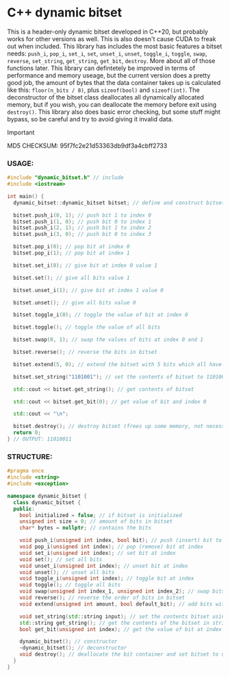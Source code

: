 # C++ dynamic bitset

This is a header-only dynamic bitset developed in C++20, but probably works for other versions as well. This is also doesn't cause CUDA to freak out when included. This library has includes the most basic features a bitset needs: `push_i`, `pop_i`, `set_i`, `set`, `unset_i`, `unset`, `toggle_i`, `toggle`, `swap`, `reverse`, `set_string`, `get_string`, `get_bit`, `destroy`. More about all of those functions later. This library can defintetely be improved in terms of performance and memory useage, but the current version does a pretty good job, the amount of bytes that the data container takes up is calculated like this: `floor(n_bits / 8)`, plus `sizeof(bool)` and `sizeof(int)`. The deconstructor of the bitset class deallocates all dynamically allocated memory, but if you wish, you can deallocate the memory before exit using `destroy()`. This library also does basic error checking, but some stuff might bypass, so be careful and try to avoid giving it invalid data.

> [!important]
> MD5 CHECKSUM: 95f7fc2e21d53363db9df3a4cbff2733

### USAGE:
```c++
#include "dynamic_bitset.h" // include
#include <iostream>

int main() {
  dynamic_bitset::dynamic_bitset bitset; // define and construct bitset

  bitset.push_i(0, 1); // push bit 1 to index 0
  bitset.push_i(1, 0); // push bit 0 to index 1
  bitset.push_i(2, 1); // push bit 1 to index 2
  bitset.push_i(3, 0); // push bit 0 to index 3

  bitset.pop_i(0); // pop bit at index 0
  bitset.pop_i(1); // pop bit at index 1

  bitset.set_i(0); // give bit at index 0 value 1

  bitset.set(); // give all bits value 1

  bitset.unset_i(1); // give bit at index 1 value 0

  bitset.unset(); // give all bits value 0

  bitset.toggle_i(0); // toggle the value of bit at index 0

  bitset.toggle(); // toggle the value of all bits

  bitset.swap(0, 1); // swap the values of bits at index 0 and 1

  bitset.reverse(); // reverse the bits in bitset

  bitset.extend(5, 0); // extend the bitset with 5 bits which all have a default value 0

  bitset.set_string("1101001"); // set the contents of bitset to 1101001

  std::cout << bitset.get_string(); // get contents of bitset

  std::cout << bitset.get_bit(0); // get value of bit and index 0

  std::cout << "\n";

  bitset.destroy(); // destroy bitset (frees up some memory, not necessary as the deconstrucor also does this)
  return 0;
} // OUTPUT: 11010011
```

### STRUCTURE:

```c++
#pragma once
#include <string>
#include <exception>

namespace dynamic_bitset {
  class dynamic_bitset {
  public:
    bool initialized = false; // if bitset is initialized
    unsigned int size = 0; // amount of bits in bitset
    char* bytes = nullptr; // contains the bits

    void push_i(unsigned int index, bool bit); // push (insert) bit to index
    void pop_i(unsigned int index); // pop (remove) bit at index
    void set_i(unsigned int index); // set bit at index
    void set(); // set all bits
    void unset_i(unsigned int index); // unset bit at index
    void unset(); // unset all bits
    void toggle_i(unsigned int index); // toggle bit at index
    void toggle(); // toggle all bits
    void swap(unsigned int index_1, unsigned int index_2); // swap bits at index_1 and index_2
    void reverse(); // reverse the order of bits in bitset
    void extend(unsigned int amount, bool default_bit); // add bits with default value

    void set_string(std::string input); // set the contents bitset using string, example "1101001"
    std::string get_string(); // get the contents of the bitset in string format
    bool get_bit(unsigned int index); // get the value of bit at index

    dynamic_bitset(); // constructor
    ~dynamic_bitset(); // deconstructor
    void destroy(); // deallocate the bit container and set bitset to uninitialized
  }
}
```
